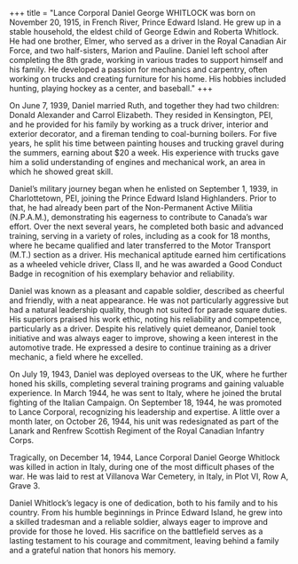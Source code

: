 +++
title = "Lance Corporal Daniel George WHITLOCK was born on November 20, 1915, in French River, Prince Edward Island. He grew up in a stable household, the eldest child of George Edwin and Roberta Whitlock. He had one brother, Elmer, who served as a driver in the Royal Canadian Air Force, and two half-sisters, Marion and Pauline. Daniel left school after completing the 8th grade, working in various trades to support himself and his family. He developed a passion for mechanics and carpentry, often working on trucks and creating furniture for his home. His hobbies included hunting, playing hockey as a center, and baseball."
+++


On June 7, 1939, Daniel married Ruth, and together they had two children: Donald Alexander and Carrol Elizabeth. They resided in Kensington, PEI, and he provided for his family by working as a truck driver, interior and exterior decorator, and a fireman tending to coal-burning boilers. For five years, he split his time between painting houses and trucking gravel during the summers, earning about $20 a week. His experience with trucks gave him a solid understanding of engines and mechanical work, an area in which he showed great skill.

Daniel’s military journey began when he enlisted on September 1, 1939, in Charlottetown, PEI, joining the Prince Edward Island Highlanders. Prior to that, he had already been part of the Non-Permanent Active Militia (N.P.A.M.), demonstrating his eagerness to contribute to Canada’s war effort. Over the next several years, he completed both basic and advanced training, serving in a variety of roles, including as a cook for 18 months, where he became qualified and later transferred to the Motor Transport (M.T.) section as a driver. His mechanical aptitude earned him certifications as a wheeled vehicle driver, Class II, and he was awarded a Good Conduct Badge in recognition of his exemplary behavior and reliability.

Daniel was known as a pleasant and capable soldier, described as cheerful and friendly, with a neat appearance. He was not particularly aggressive but had a natural leadership quality, though not suited for parade square duties. His superiors praised his work ethic, noting his reliability and competence, particularly as a driver. Despite his relatively quiet demeanor, Daniel took initiative and was always eager to improve, showing a keen interest in the automotive trade. He expressed a desire to continue training as a driver mechanic, a field where he excelled.

On July 19, 1943, Daniel was deployed overseas to the UK, where he further honed his skills, completing several training programs and gaining valuable experience. In March 1944, he was sent to Italy, where he joined the brutal fighting of the Italian Campaign. On September 18, 1944, he was promoted to Lance Corporal, recognizing his leadership and expertise. A little over a month later, on October 26, 1944, his unit was redesignated as part of the Lanark and Renfrew Scottish Regiment of the Royal Canadian Infantry Corps.

Tragically, on December 14, 1944, Lance Corporal Daniel George Whitlock was killed in action in Italy, during one of the most difficult phases of the war. He was laid to rest at Villanova War Cemetery, in Italy, in Plot VI, Row A, Grave 3.

Daniel Whitlock’s legacy is one of dedication, both to his family and to his country. From his humble beginnings in Prince Edward Island, he grew into a skilled tradesman and a reliable soldier, always eager to improve and provide for those he loved. His sacrifice on the battlefield serves as a lasting testament to his courage and commitment, leaving behind a family and a grateful nation that honors his memory.
